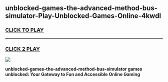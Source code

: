 
## unblocked-games-the-advanced-method-bus-simulator-Play-Unblocked-Games-Online-4kwdl
<h3>
<a href="https://premium76.site?title=unblocked-games-the-advanced-method-bus-simulator&ref=24A">CLICK TO PLAY</a></h3>
<hr>

<h3>
<a href="https://premium76.site?title=unblocked-games-the-advanced-method-bus-simulator&ref=24A">CLICK 2 PLAY</a>
  
</h3>

<a href="https://premium76.site?title=unblocked-games-the-advanced-method-bus-simulator&ref=24A"><img src="https://clearcache.store/games.png"></a>


**unblocked-games-the-advanced-method-bus-simulator games unblocked: Your Gateway to Fun and Accessible Online Gaming**
